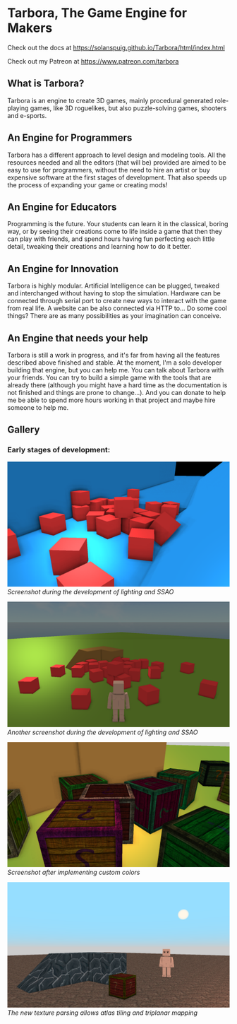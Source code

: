 # Tarbora, The Game Engine for Makers

Check out the docs at https://solanspuig.github.io/Tarbora/html/index.html

Check out my Patreon at https://www.patreon.com/tarbora


## What is Tarbora?

Tarbora is an engine to create 3D games, mainly procedural generated role-playing games, like 3D roguelikes,
but also puzzle-solving games, shooters and e-sports.


## An Engine for Programmers

Tarbora has a different approach to level design and modeling tools. All the resources needed and all the editors
(that will be) provided are aimed to be easy to use for programmers, without the need to hire an artist or buy
expensive software at the first stages of development. That also speeds up the process of expanding your game or
creating mods!


## An Engine for Educators

Programming is the future. Your students can learn it in the classical, boring way, or by seeing their creations come to
life inside a game that then they can play with friends, and spend hours having fun perfecting each little
detail, tweaking their creations and learning how to do it better.


## An Engine for Innovation

Tarbora is highly modular. Artificial Intelligence can be plugged, tweaked and interchanged without having to stop the
simulation. Hardware can be connected through serial port to create new ways to interact with the game from real life.
A website can be also connected via HTTP to... Do some cool things? There are as many possibilities as your imagination
can conceive.


## An Engine that needs your help

Tarbora is still a work in progress, and it's far from having all the features described above finished and stable.
At the moment, I'm a solo developer building that engine, but you can help me. You can talk about Tarbora with your
friends. You can try to build a simple game with the tools that are already there (although you might have a hard time as
the documentation is not finished and things are prone to change...). And you can donate to help
me be able to spend more hours working in that project and maybe hire someone to help me.


## Gallery

### Early stages of development:

![Screenshot during the development of lighting and SSAO](lighting_example.png)
*Screenshot during the development of lighting and SSAO*

![Another screenshot during the development of lighting and SSAO 2](lighting_example3.png)
*Another screenshot during the development of lighting and SSAO*

![Screenshot after implementing custom colors](custom_color_example.png)
*Screenshot after implementing custom colors*

![The new texture parsing allows atlas tiling and triplanar mapping](improved_textures.png)
*The new texture parsing allows atlas tiling and triplanar mapping*
